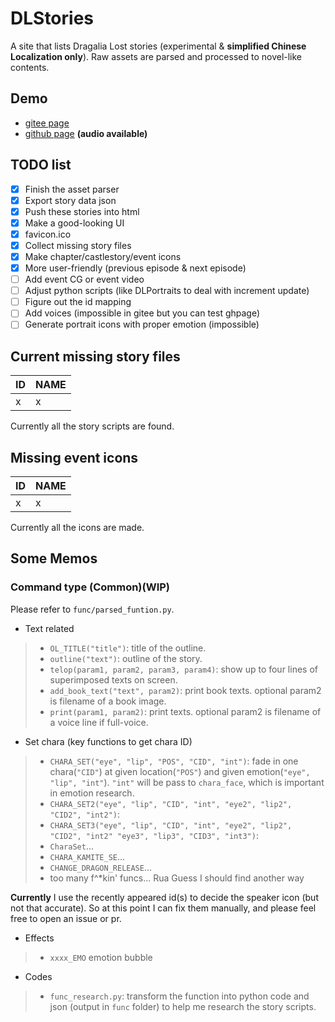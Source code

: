 # DLStories
A site that lists Dragalia Lost stories (experimental & **simplified Chinese Localization only**). Raw assets are parsed and processed to novel-like contents.
## Demo
- [gitee page](https://sh0wer1ee.gitee.io/dlstories/)
- [github page](https://sh0wer1ee.github.io/DLStories/) **(audio available)**
## TODO list
- [x] Finish the asset parser
- [x] Export story data json
- [x] Push these stories into html
- [x] Make a good-looking UI
- [x] favicon.ico
- [x] Collect missing story files
- [x] Make chapter/castlestory/event icons
- [x] More user-friendly (previous episode & next episode)
- [ ] Add event CG or event video
- [ ] Adjust python scripts (like DLPortraits to deal with increment update)
- [ ] Figure out the id mapping
- [ ] Add voices (impossible in gitee but you can test ghpage)
- [ ] Generate portrait icons with proper emotion (impossible)
## Current missing story files
| ID | NAME |
|---|----------------------------|
| x | x |
Currently all the story scripts are found.
## Missing event icons
| ID | NAME |
|---|----------------------------|
| x | x |
Currently all the icons are made.
## Some Memos
### Command type (Common)(WIP)
Please refer to `func/parsed_funtion.py`.
- Text related
>- `OL_TITLE("title")`: title of the outline.
>- `outline("text")`: outline of the story.
>- `telop(param1, param2, param3, param4)`: show up to four lines of superimposed texts on screen.
>- `add_book_text("text", param2)`: print book texts. optional param2 is filename of a book image.
>- `print(param1, param2)`: print texts. optional param2 is filename of a voice line if full-voice.
- Set chara (key functions to get chara ID)
>- `CHARA_SET("eye", "lip", "POS", "CID", "int")`: fade in one chara(`"CID"`) at given location(`"POS"`) and given emotion(`"eye", "lip", "int"`). `"int"` will be pass to `chara_face`, which is important in emotion research.
>- `CHARA_SET2("eye", "lip", "CID", "int", "eye2", "lip2", "CID2", "int2")`:
>- `CHARA_SET3("eye", "lip", "CID", "int", "eye2", "lip2", "CID2", "int2" "eye3", "lip3", "CID3", "int3")`:
>- `CharaSet`...
>- `CHARA_KAMITE_SE`...
>- `CHANGE_DRAGON_RELEASE`...
>- too many f^*kin' funcs... Rua Guess I should find another way

**Currently** I use the recently appeared id(s) to decide the speaker icon (but not that accurate). So at this point I can fix them manually, and please feel free to open an issue or pr.
- Effects
>- `xxxx_EMO` emotion bubble
- Codes
>- `func_research.py`: transform the function into python code and json (output in `func` folder) to help me research the story scripts.